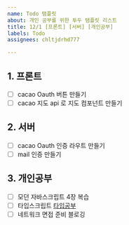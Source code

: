 ```yaml
---
name: Todo 탬플릿
about: 개인 공부를 위한 투두 탬플릿 리스트
title: 12/1 [프론트] [서버] [개인공부]
labels: Todo
assignees: chltjdrhd777

---
```


## 1.  프론트
 
- [ ] cacao Oauth 버튼 만들기
- [ ] cacao 지도 api 로 지도 컴포넌트 만들기

## 2. 서버

- [ ] cacao Oauth 인증 라우트 만들기
- [ ] mail 인증 만들기

## 3. 개인공부

- [ ] 모던 자바스크립트 4장 복습
- [ ] 타입스크립트 [타입공부](https://heropy.blog/2020/01/27/typescript/)
- [ ] 네트워크 면접 준비 블로깅
